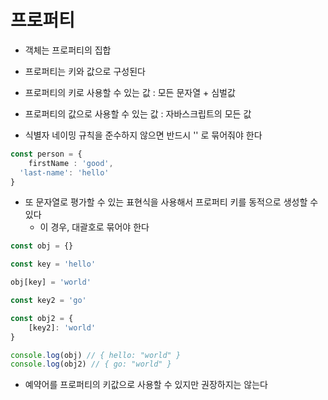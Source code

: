 # 프로퍼티 
- 객체는 프로퍼티의 집합
- 프로퍼티는 키와 값으로 구성된다
- 프로퍼티의 키로 사용할 수 있는 값 : 모든 문자열 + 심벌값
- 프로퍼티의 값으로 사용할 수 있는 값 : 자바스크립트의 모든 값

- 식별자 네이밍 규칙을 준수하지 않으면 반드시 '' 로 묶어줘야 한다
```typescript
const person = {
	firstName : 'good',
  'last-name': 'hello'
}
```
- 또 문자열로 평가할 수 있는 표현식을 사용해서 프로퍼티 키를 동적으로 생성할 수 있다
  - 이 경우, 대괄호로 묶어야 한다
```typescript
const obj = {}

const key = 'hello'

obj[key] = 'world'

const key2 = 'go'

const obj2 = {
	[key2]: 'world'
}

console.log(obj) // { hello: "world" }
console.log(obj2) // { go: "world" }
```
- 예약어를 프로퍼티의 키값으로 사용할 수 있지만 권장하지는 않는다